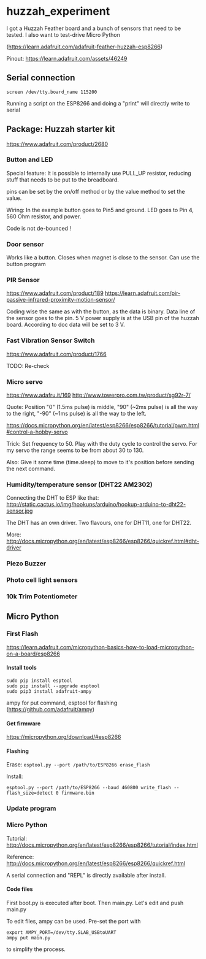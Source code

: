 # huzzah_experiment

I got a Huzzah Feather board and a bunch of sensors that need to be tested. I also want to test-drive Micro Python

(https://learn.adafruit.com/adafruit-feather-huzzah-esp8266)

Pinout: https://learn.adafruit.com/assets/46249

## Serial connection

```
screen /dev/tty.board_name 115200
```

Running a script on the ESP8266 and doing a "print" will directly write to serial


## Package: Huzzah starter kit
https://www.adafruit.com/product/2680

### Button and LED
Special feature: It is possible to internally use PULL_UP resistor, reducing stuff that needs to be put to the breadboard.

pins can be set by the on/off method or by the value method to set the value.

Wiring:
In the example button goes to Pin5 and ground. LED goes to Pin 4, 560 Ohm resistor, and power.

Code is not de-bounced !

### Door sensor

Works like a button. Closes when magnet is close to the sensor. Can use the button program

### PIR Sensor
https://www.adafruit.com/product/189
https://learn.adafruit.com/pir-passive-infrared-proximity-motion-sensor/

Coding wise the same as with the button, as the data is binary. Data line of the sensor goes to the pin. 5 V power supply is at the USB pin of the huzzah board. According to doc data will be set to 3 V.

### Fast Vibration Sensor Switch
https://www.adafruit.com/product/1766

TODO: Re-check

### Micro servo
https://www.adafru.it/169
http://www.towerpro.com.tw/product/sg92r-7/

Quote: Position "0" (1.5ms pulse) is middle, "90" (~2ms pulse) is all the way to the right, "-90" (~1ms pulse) is all the way to the left.

https://docs.micropython.org/en/latest/esp8266/esp8266/tutorial/pwm.html#control-a-hobby-servo

Trick: Set frequency to 50. Play with the duty cycle to control the servo. For my servo the range seems to be from about 30 to 130.

Also: Give it some time (time.sleep) to move to it's position before sending the next command.


### Humidity/temperature sensor (DHT22 AM2302)

Connecting the DHT to ESP like that:
http://static.cactus.io/img/hookups/arduino/hookup-arduino-to-dht22-sensor.jpg

The DHT has an own driver. Two flavours, one for DHT11, one for DHT22.

More:
http://docs.micropython.org/en/latest/esp8266/esp8266/quickref.html#dht-driver



### Piezo Buzzer

### Photo cell light sensors

### 10k Trim Potentiometer

## Micro Python
### First Flash

https://learn.adafruit.com/micropython-basics-how-to-load-micropython-on-a-board/esp8266

#### Install tools
```
sudo pip install esptool
sudo pip install --upgrade esptool
sudo pip3 install adafruit-ampy
```

ampy for put command, esptool for flashing (https://github.com/adafruit/ampy)

#### Get firmware
https://micropython.org/download/#esp8266

#### Flashing
Erase:
```esptool.py --port /path/to/ESP8266 erase_flash```

Install:
```
esptool.py --port /path/to/ESP8266 --baud 460800 write_flash --flash_size=detect 0 firmware.bin
```
### Update program

### Micro Python
Tutorial:
http://docs.micropython.org/en/latest/esp8266/esp8266/tutorial/index.html

Reference:
http://docs.micropython.org/en/latest/esp8266/esp8266/quickref.html

A serial connection and "REPL" is directly available after install.


#### Code files

First boot.py is executed after boot. Then main.py. Let's edit and push main.py

To edit files, ampy can be used. Pre-set the port with
```
export AMPY_PORT=/dev/tty.SLAB_USBtoUART
ampy put main.py
```
to simplify the process.
